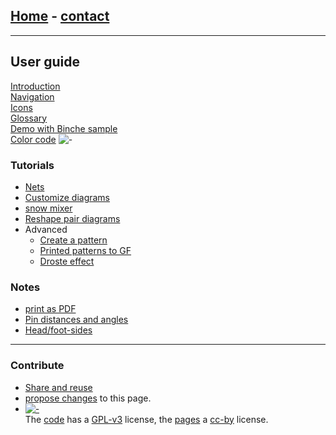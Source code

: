 ## [Home](https://d-bl.github.io) - <a href="https://groundforge.wordpress.com" target="_blank">contact</a>

* * *

## User guide

[Introduction](/GroundForge/)  
[Navigation](/GroundForge-help/navigation)  
[Icons](/GroundForge-help/Icons)  
[Glossary](/GroundForge-help/Glossary)  
[Demo with Binche sample](/GroundForge-help/Binche)  
[Color code](/GroundForge-help/color-rules) ![-](/GroundForge/images/to-color-rules.png)

### Tutorials

* [Nets](/GroundForge-help/Nets)
* [Customize diagrams](/GroundForge-help/index)
* [snow mixer](/GroundForge-help/snow-mix)
* [Reshape pair diagrams](/GroundForge-help/Reshape-Patterns)
* Advanced
  * [Create a pattern](/GroundForge-help/Advanced)
  * [Printed patterns to GF](/GroundForge-help/Reversed-engineering-of-patterns)
  * [Droste effect](/GroundForge-help/Droste-effect)

### Notes

* [print as PDF](/GroundForge-help/clips/print-as-pdf)
* [Pin distances and angles](/GroundForge-help/Pin-distances-and-angles)
* [Head/foot-sides](/GroundForge-help/footsides)

* * *

### Contribute

* [Share and reuse](/GroundForge-help/Reuse)
* [propose changes]({{site.github.repository_url}}/edit/master/docs/{{page.path}} "typo's, grammar, whatever") to this page.
* [![-](/GroundForge/assets/images/CC_some_rights_reserved.png)](https://github.com/d-bl/GroundForge/#licenses)  
    The [code](https://github.com/d-bl/GroundForge/tree/master/src) has a [GPL-v3](https://github.com/d-bl/GroundForge#licenses) license, the [pages](https://github.com/d-bl/GroundForge/tree/master/docs) a [cc-by](http://creativecommons.org/licenses/by/4.0/) license.

